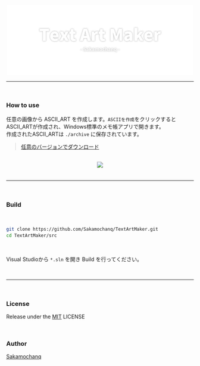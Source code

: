 <div align="center">
    <a href="#">
        <img src="./assets/TextArtMaker-Logo.png" width="500px">
    </a>
    <br>
    <hr>
</div>

<br>

### How to use

任意の画像から ASCII_ART を作成します。`ASCIIを作成`をクリックするとASCII_ARTが作成され、Windows標準のメモ帳アプリで開きます。  
作成されたASCII_ARTは `./archive` に保存されています。

> [任意のバージョンでダウンロード](https://github.com/Sakamochanq/TextArtMaker/releases)

<br>

<div align="center">
    <a href="#">
        <img src="./assets/TextArtMaker-Demo.gif" width="500px">
    </a>
</div>

<br>
<hr>
<br>

### Build

<br>

```bash
git clone https://github.com/Sakamochanq/TextArtMaker.git
cd TextArtMaker/src
```

<br>

Visual Studioから `*.sln` を開き Build を行ってください。

<br>
<hr>
<br>

### License

Release under the [MIT](./LICENSE) LICENSE

<br>

### Author

[Sakamochanq](https://github.com/Sakamochanq)
